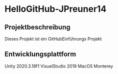 # HelloGitHub-JPreuner14

## Projektbeschreibung

Dieses Projekt ist ein GitHubEinführungs Projekt

## Entwicklungsplattform

Unity 2020.3.18f1 VisuelStudio 2019 MacOS Monterey
